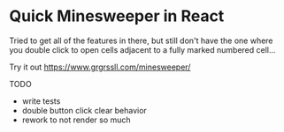 # Quick Minesweeper in React

Tried to get all of the features in there, but still don't have the one where you double click to open cells adjacent to a fully marked numbered cell...

Try it out https://www.grgrssll.com/minesweeper/

TODO

- write tests
- double button click clear behavior
- rework to not render so much
